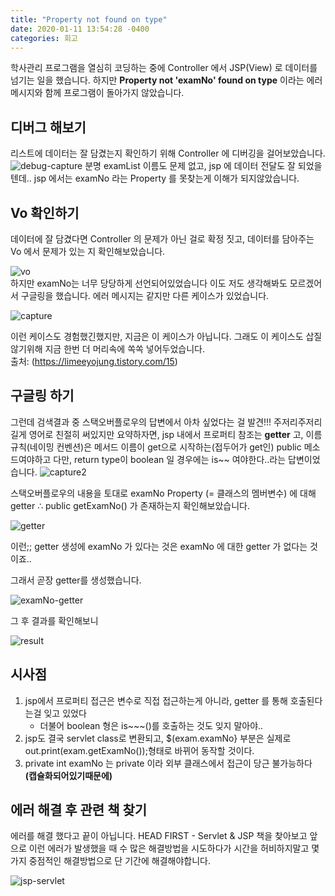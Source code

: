 ```yaml
---
title: "Property not found on type"
date: 2020-01-11 13:54:28 -0400
categories: 회고
---
```


학사관리 프로그램을 열심히 코딩하는 중에 Controller 에서 JSP(View) 로 데이터를 넘기는 일을 했습니다. 하지만 **Property not 'examNo' found on type** 이라는 에러메시지와 함께
프로그램이 돌아가지 않았습니다. <br>
 
## 디버그 해보기
리스트에 데이터는 잘 담겼는지 확인하기 위해 Controller 에 디버깅을 걸어보았습니다. 
![debug-capture](https://user-images.githubusercontent.com/45488643/72199781-e96fcd80-3483-11ea-8235-4f7d0d35f5f9.jpg)
분명 examList 이름도 문제 없고, jsp 에 데이터 전달도 잘 되었을텐데.. 
jsp 에서는 examNo 라는 Property 를 못찾는게 이해가 되지않았습니다.

## Vo 확인하기
데이터에 잘 담겼다면 Controller 의 문제가 아닌 걸로 확정 짓고, 데이터를 담아주는 Vo 에서 문제가 있는 지 확인해보았습니다.

![vo](https://user-images.githubusercontent.com/45488643/72199786-fab8da00-3483-11ea-9d9e-e29697ff208d.jpg)
<br>하지만 examNo는 너무 당당하게 선언되어있었습니다 이도 저도 생각해봐도 모르겠어서 구글링을 했습니다.
에러 메시지는 같지만 다른 케이스가 있었습니다.

![capture](https://user-images.githubusercontent.com/45488643/72199792-1b812f80-3484-11ea-9348-d67e9462d73e.jpg)

이런 케이스도 경험했긴했지만, 지금은 이 케이스가 아닙니다.
그래도 이 케이스도 삽질 않기위해 지금 한번 더 머리속에 쏙쏙 넣어두었습니다.
<br>
출처: (https://limeeyojung.tistory.com/15)

## 구글링 하기
그런데 검색결과 중 스택오버플로우의 답변에서 아차 싶었다는 걸 발견!!!
주저리주저리 길게 영어로 친절히 써있지만 요약하자면,
 jsp 내에서 프로퍼티 참조는 **getter** 고, 이름규칙(네이밍 컨벤션)은 
메서드 이름이 get으로 시작하는(접두어가 get인) public 메소드여야하고
다만, return type이 boolean 일 경우에는 is~~ 여야한다..라는 답변이었습니다.
![capture2](https://user-images.githubusercontent.com/45488643/72199802-3784d100-3484-11ea-81c8-7e3504528d58.jpg)

스택오버플로우의 내용을 토대로 examNo Property (= 클래스의 멤버변수) 에 대해 getter ∴ public getExamNo() 가 존재하는지 확인해보았습니다.

![getter](https://user-images.githubusercontent.com/45488643/72199809-4a97a100-3484-11ea-9f66-149cd919d7c2.jpg)

이런;; getter 생성에 examNo 가 있다는 것은 examNo 에 대한 getter 가 없다는 것이죠..

그래서 곧장 getter를 생성했습니다.

![examNo-getter](https://user-images.githubusercontent.com/45488643/72199812-63a05200-3484-11ea-8654-b8b6efdd2ce7.jpg)

그 후 결과를 확인해보니

![result](https://user-images.githubusercontent.com/45488643/72199814-6f8c1400-3484-11ea-98e6-667e56242b10.jpg)


## 시사점
1. jsp에서 프로퍼티 접근은 변수로 직접 접근하는게 아니라, getter 를 통해 호출된다는걸 잊고 있었다
    - 더불어  boolean 형은 is~~~()를 호출하는 것도 잊지 말아야..
2. jsp도 결국 servlet class로 변환되고, $(exam.examNo} 부분은 실제로 out.print(exam.getExamNo());형태로 바뀌어 동작할 것이다. 
3. private int examNo 는 private 이라 외부 클래스에서 접근이 당근 불가능하다 **(캡슐화되어있기때문에)**

## 에러 해결 후 관련 책 찾기

에러를 해결 했다고 끝이 아닙니다. HEAD FIRST - Servlet & JSP 책을 찾아보고 
앞으로 이런 에러가 발생했을 때 수 많은 해결방법을 시도하다가 시간을 허비하지말고 
몇 가지 중점적인 해결방법으로 단 기간에 해결해야합니다.

![jsp-servlet](https://user-images.githubusercontent.com/45488643/72199818-8df20f80-3484-11ea-8a01-2d62e692d7cc.jpg)
